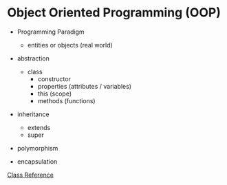 # Object Oriented Programming (OOP)

- Programming Paradigm

  - entities or objects (real world)

- abstraction

  - class
    - constructor
    - properties (attributes / variables)
    - this (scope)
    - methods (functions)

- inheritance

  - extends
  - super

- polymorphism
- encapsulation

[Class Reference](https://developer.mozilla.org/en-US/docs/Learn/JavaScript/Objects/Object-oriented_programming)
